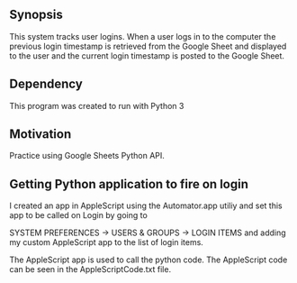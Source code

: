 ## Synopsis

This system tracks user logins. When a user logs in to the computer the previous login timestamp is retrieved from the Google Sheet and displayed to the user and the current login timestamp is posted to the Google Sheet.

## Dependency

This program was created to run with Python 3

## Motivation

Practice using Google Sheets Python API.

## Getting Python application to fire on login

I created an app in AppleScript using the Automator.app utiliy and set this app to be called on Login by going to 

SYSTEM PREFERENCES -> USERS & GROUPS -> LOGIN ITEMS and adding my custom AppleScript app to the list of login items.

The AppleScript app is used to call the python code. The AppleScript code can be seen in the AppleScriptCode.txt file.
